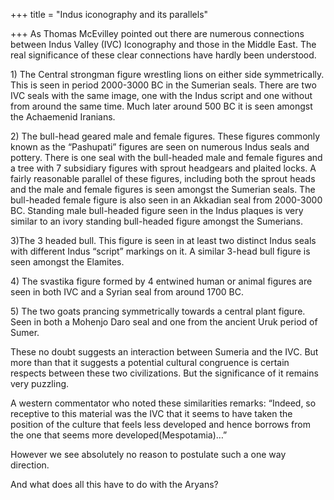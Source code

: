 +++
title = "Indus iconography and its parallels"

+++
As Thomas McEvilley pointed out there are numerous connections between
Indus Valley (IVC) Iconography and those in the Middle East. The real
significance of these clear connections have hardly been understood.

1\) The Central strongman figure wrestling lions on either side
symmetrically.  
This is seen in period 2000-3000 BC in the Sumerian seals. There are two
IVC seals with the same image, one with the Indus script and one without
from around the same time. Much later around 500 BC it is seen amongst
the Achaemenid Iranians.

2\) The bull-head geared male and female figures. These figures commonly
known as the “Pashupati” figures are seen on numerous Indus seals and
pottery. There is one seal with the bull-headed male and female figures
and a tree with 7 subsidiary figures with sprout headgears and plaited
locks. A fairly reasonable parallel of these figures, including both the
sprout heads and the male and female figures is seen amongst the
Sumerian seals. The bull-headed female figure is also seen in an
Akkadian seal from 2000-3000 BC. Standing male bull-headed figure seen
in the Indus plaques is very similar to an ivory standing bull-headed
figure amongst the Sumerians.

3)The 3 headed bull. This figure is seen in at least two distinct Indus
seals with different Indus “script” markings on it. A similar 3-head
bull figure is seen amongst the Elamites.

4\) The svastika figure formed by 4 entwined human or animal figures are
seen in both IVC and a Syrian seal from around 1700 BC.

5\) The two goats prancing symmetrically towards a central plant figure.
Seen in both a Mohenjo Daro seal and one from the ancient Uruk period of
Sumer.

These no doubt suggests an interaction between Sumeria and the IVC. But
more than that it suggests a potential cultural congruence is certain
respects between these two civilizations. But the significance of it
remains very puzzling.

A western commentator who noted these similarities remarks: “Indeed, so
receptive to this material was the IVC that it seems to have taken the
position of the culture that feels less developed and hence borrows from
the one that seems more developed(Mespotamia)…”

However we see absolutely no reason to postulate such a one way
direction.

And what does all this have to do with the Aryans?
